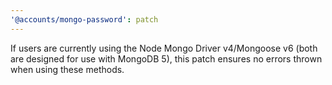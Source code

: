 ```yaml
---
'@accounts/mongo-password': patch
---
```


If users are currently using the Node Mongo Driver v4/Mongoose v6 (both are designed for use with MongoDB 5), this patch ensures no errors thrown when using these methods.
